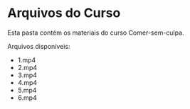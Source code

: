 # Arquivos do Curso

Esta pasta contém os materiais do curso Comer-sem-culpa.

Arquivos disponíveis:
- 1.mp4
- 2.mp4
- 3.mp4
- 4.mp4
- 5.mp4
- 6.mp4